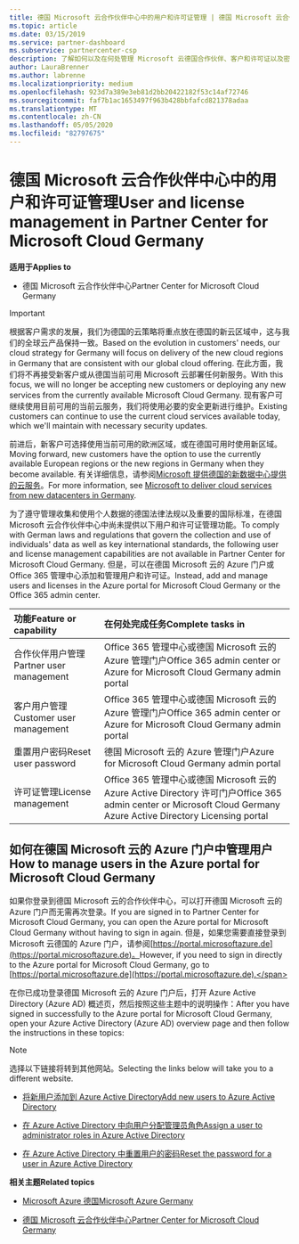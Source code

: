 ```yaml
---
title: 德国 Microsoft 云合作伙伴中心中的用户和许可证管理 | 德国 Microsoft 云合作伙伴中心
ms.topic: article
ms.date: 03/15/2019
ms.service: partner-dashboard
ms.subservice: partnercenter-csp
description: 了解如何以及在何处管理 Microsoft 云德国合作伙伴、客户和许可证以及密码重置的合作伙伴中心。
author: LauraBrenner
ms.author: labrenne
ms.localizationpriority: medium
ms.openlocfilehash: 923d7a389e3eb81d2bb20422182f53c14af72746
ms.sourcegitcommit: faf7b1ac1653497f963b428bbfafcd821378adaa
ms.translationtype: MT
ms.contentlocale: zh-CN
ms.lasthandoff: 05/05/2020
ms.locfileid: "82797675"
---
```

# <a name="user-and-license-management-in-partner-center-for-microsoft-cloud-germany"></a><span data-ttu-id="048b1-103">德国 Microsoft 云合作伙伴中心中的用户和许可证管理</span><span class="sxs-lookup"><span data-stu-id="048b1-103">User and license management in Partner Center for Microsoft Cloud Germany</span></span>

<span data-ttu-id="048b1-104">**适用于**</span><span class="sxs-lookup"><span data-stu-id="048b1-104">**Applies to**</span></span>

-  <span data-ttu-id="048b1-105">德国 Microsoft 云合作伙伴中心</span><span class="sxs-lookup"><span data-stu-id="048b1-105">Partner Center for Microsoft Cloud Germany</span></span>

> [!IMPORTANT]
> <span data-ttu-id="048b1-106">根据客户需求的发展，我们为德国的云策略将重点放在德国的新云区域中，这与我们的全球云产品保持一致。</span><span class="sxs-lookup"><span data-stu-id="048b1-106">Based on the evolution in customers' needs, our cloud strategy for Germany will focus on delivery of the new cloud regions in Germany that are consistent with our global cloud offering.</span></span> <span data-ttu-id="048b1-107">在此方面，我们将不再接受新客户或从德国当前可用 Microsoft 云部署任何新服务。</span><span class="sxs-lookup"><span data-stu-id="048b1-107">With this focus, we will no longer be accepting new customers or deploying any new services from the currently available Microsoft Cloud Germany.</span></span> <span data-ttu-id="048b1-108">现有客户可继续使用目前可用的当前云服务，我们将使用必要的安全更新进行维护。</span><span class="sxs-lookup"><span data-stu-id="048b1-108">Existing customers can continue to use the current cloud services available today, which we'll maintain with necessary security updates.</span></span>
>  
> <span data-ttu-id="048b1-109">前进后，新客户可选择使用当前可用的欧洲区域，或在德国可用时使用新区域。</span><span class="sxs-lookup"><span data-stu-id="048b1-109">Moving forward, new customers have the option to use the currently available European regions or the new regions in Germany when they become available.</span></span> <span data-ttu-id="048b1-110">有关详细信息，请参阅[Microsoft 提供德国的新数据中心提供的云服务](https://news.microsoft.com/europe/2018/08/31/microsoft-to-deliver-cloud-services-from-new-datacentres-in-germany-in-2019-to-meet-evolving-customer-needs/)。</span><span class="sxs-lookup"><span data-stu-id="048b1-110">For more information, see [Microsoft to deliver cloud services from new datacenters in Germany](https://news.microsoft.com/europe/2018/08/31/microsoft-to-deliver-cloud-services-from-new-datacentres-in-germany-in-2019-to-meet-evolving-customer-needs/).</span></span>

<span data-ttu-id="048b1-111">为了遵守管理收集和使用个人数据的德国法律法规以及重要的国际标准，在德国 Microsoft 云合作伙伴中心中尚未提供以下用户和许可证管理功能。</span><span class="sxs-lookup"><span data-stu-id="048b1-111">To comply with German laws and regulations that govern the collection and use of individuals' data as well as key international standards, the following user and license management capabilities are not available in Partner Center for Microsoft Cloud Germany.</span></span> <span data-ttu-id="048b1-112">但是，可以在德国 Microsoft 云的 Azure 门户或 Office 365 管理中心添加和管理用户和许可证。</span><span class="sxs-lookup"><span data-stu-id="048b1-112">Instead, add and manage users and licenses in the Azure portal for Microsoft Cloud Germany or the Office 365 admin center.</span></span>

<span data-ttu-id="048b1-113">功能</span><span class="sxs-lookup"><span data-stu-id="048b1-113">Feature or capability</span></span> | <span data-ttu-id="048b1-114">在何处完成任务</span><span class="sxs-lookup"><span data-stu-id="048b1-114">Complete tasks in</span></span>
:--- | :---
<span data-ttu-id="048b1-115">合作伙伴用户管理</span><span class="sxs-lookup"><span data-stu-id="048b1-115">Partner user management</span></span> | <span data-ttu-id="048b1-116">Office 365 管理中心或德国 Microsoft 云的 Azure 管理门户</span><span class="sxs-lookup"><span data-stu-id="048b1-116">Office 365 admin center or Azure for Microsoft Cloud Germany admin portal</span></span>
<span data-ttu-id="048b1-117">客户用户管理</span><span class="sxs-lookup"><span data-stu-id="048b1-117">Customer user management</span></span> | <span data-ttu-id="048b1-118">Office 365 管理中心或德国 Microsoft 云的 Azure 管理门户</span><span class="sxs-lookup"><span data-stu-id="048b1-118">Office 365 admin center or Azure for Microsoft Cloud Germany admin portal</span></span>
<span data-ttu-id="048b1-119">重置用户密码</span><span class="sxs-lookup"><span data-stu-id="048b1-119">Reset user password</span></span> | <span data-ttu-id="048b1-120">德国 Microsoft 云的 Azure 管理门户</span><span class="sxs-lookup"><span data-stu-id="048b1-120">Azure for Microsoft Cloud Germany admin portal</span></span>
<span data-ttu-id="048b1-121">许可证管理</span><span class="sxs-lookup"><span data-stu-id="048b1-121">License management</span></span> | <span data-ttu-id="048b1-122">Office 365 管理中心或德国 Microsoft 云的 Azure Active Directory 许可门户</span><span class="sxs-lookup"><span data-stu-id="048b1-122">Office 365 admin center or Microsoft Cloud Germany Azure Active Directory Licensing portal</span></span>

## <a name="how-to-manage-users-in-the-azure-portal-for-microsoft-cloud-germany"></a><span data-ttu-id="048b1-123">如何在德国 Microsoft 云的 Azure 门户中管理用户</span><span class="sxs-lookup"><span data-stu-id="048b1-123">How to manage users in the Azure portal for Microsoft Cloud Germany</span></span> 

<span data-ttu-id="048b1-124">如果你登录到德国 Microsoft 云的合作伙伴中心，可以打开德国 Microsoft 云的 Azure 门户而无需再次登录。</span><span class="sxs-lookup"><span data-stu-id="048b1-124">If you are signed in to Partner Center for Microsoft Cloud Germany, you can open the Azure portal for Microsoft Cloud Germany without having to sign in again.</span></span> <span data-ttu-id="048b1-125">但是，如果您需要直接登录到 Microsoft 云德国的 Azure 门户，请参阅[https://portal.microsoftazure.de](https://portal.microsoftazure.de)。</span><span class="sxs-lookup"><span data-stu-id="048b1-125">However, if you need to sign in directly to the Azure portal for Microsoft Cloud Germany, go to [https://portal.microsoftazure.de](https://portal.microsoftazure.de).</span></span> 

<span data-ttu-id="048b1-126">在你已成功登录德国 Microsoft 云的 Azure 门户后，打开 Azure Active Directory (Azure AD) 概述页，然后按照这些主题中的说明操作：</span><span class="sxs-lookup"><span data-stu-id="048b1-126">After you have signed in successfully to the Azure portal for Microsoft Cloud Germany, open your Azure Active Directory (Azure AD) overview page and then follow the instructions in these topics:</span></span>

> [!NOTE]  
> <span data-ttu-id="048b1-127">选择以下链接将转到其他网站。</span><span class="sxs-lookup"><span data-stu-id="048b1-127">Selecting the links below will take you to a different website.</span></span> 

-  [<span data-ttu-id="048b1-128">将新用户添加到 Azure Active Directory</span><span class="sxs-lookup"><span data-stu-id="048b1-128">Add new users to Azure Active Directory</span></span>](https://docs.microsoft.com/azure/active-directory/active-directory-users-create-azure-portal)

-  [<span data-ttu-id="048b1-129">在 Azure Active Directory 中向用户分配管理员角色</span><span class="sxs-lookup"><span data-stu-id="048b1-129">Assign a user to administrator roles in Azure Active Directory</span></span>](https://docs.microsoft.com/azure/active-directory/active-directory-users-assign-role-azure-portal)

-  [<span data-ttu-id="048b1-130">在 Azure Active Directory 中重置用户的密码</span><span class="sxs-lookup"><span data-stu-id="048b1-130">Reset the password for a user in Azure Active Directory</span></span>](https://docs.microsoft.com/azure/active-directory/active-directory-users-reset-password-azure-portal)

<span data-ttu-id="048b1-131">**相关主题**</span><span class="sxs-lookup"><span data-stu-id="048b1-131">**Related topics**</span></span>

-  [<span data-ttu-id="048b1-132">Microsoft Azure 德国</span><span class="sxs-lookup"><span data-stu-id="048b1-132">Microsoft Azure Germany</span></span>](https://azure.microsoft.com/global-infrastructure/germany/)

-  [<span data-ttu-id="048b1-133">德国 Microsoft 云合作伙伴中心</span><span class="sxs-lookup"><span data-stu-id="048b1-133">Partner Center for Microsoft Cloud Germany</span></span>](partner-center-for-microsoft-cloud-germany.md)


